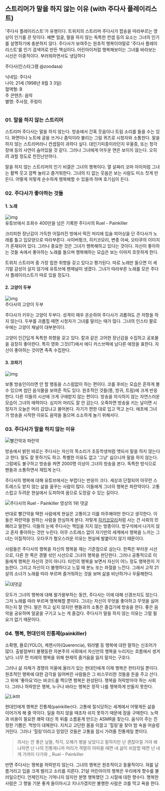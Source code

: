 ## 스트리머가 말을 하지 않는 이유 (with 주다사 플레이리스트)

'주다사 플레이리스트'가 유행이다.
트위치의 스트리머 주다사가 팝송을 따라부르는 영상이 인기를 끈 탓이다.
예쁜 얼굴, 말을 하지 않는 독특한 컨셉 등의 요소는 그녀의 인기를 설명하기에 충분하지 않다.
주다사가 보여주는 원초적 행복이야말로 '주다사 플레이리스트'를 인기 검색어로 만든 핵심이다.
어린아이처럼 행복해보이는 그녀를 바라보는 시선은 이중적이다.
부러워하면서도 냉담하다

![]()<br>주다사(인스타그램 @zoodasa)

닉네임: 주다사<br>
나이: 21세 (1998년 8월 3 3일)<br>
혈액형: B<br>
주 콘텐츠: 음악<br>
별명: 주사장, 주렁이<br>

![]()

### 01. 말을 하지 않는 스트리머  
스트리머 주다사는 말을 하지 않는다.
방송에서 간혹 웃음이나 트림 소리를 들을 수는 있다.
화면이나 노트에 글을 쓰거나 좀익이라 불리는 그림 퀴즈로 시청자와 소통한다.
말을 하지 않는 스트리머라니 컨셉질이 과하다 싶다.
대인기피증이라던지 우울증, 또는 청각장애 등의 사연이 숨어있을 것 같다.
그러나 그녀에게 어두운 면은 보이지 않는다.
오히려 과할 정도로 천진난만하다.

말을 하지 않는 스트리머의 인기 비결은 그녀의 행복이다.
열 살짜리 꼬마 아이처럼 그녀는 활짝 웃고 깜짝 놀라고 즐거워한다.
그녀의 티 없는 웃음은 보는 사람도 미소 짓게 만든다.
어떻게 저렇게 순수하게 행복해할 수 있을까 하며 호기심이 든다.

### 02. 주다사가 좋아하는 것들  
#### 1. 노래  
![img]()<br>
유튜브에서 조회수 400만을 넘은 기록한 주다사의 Ruel - Painkiller

크리피한 장난감이 가득한 어질러진 방에서 떡진 머리에 입술 피어싱을 단 주다사가 노래를 틀고 입모양으로 따라부른다.
사이버펑크, 히키코모리, 변종 아싸, 오타쿠의 이미지가 혼재되어 있다.
그러나 중요한 것은 그녀가 행복해하고 있다는 것이다.
자신이 좋아하는 것들 속에서 좋아하는 노래를 들으며 행복해하는 모습은 보는 이마저 흐뭇하게 한다.

트위치 스트리머 중 가장 힙한 취향을 갖고 있다고 평가된다.
따로 노래만 들으면 이 세기말 감성이 살지 않기에 유튜브에 팬채널이 생겼다.
그녀가 따라부른 노래를 모은 주다사 플레이리스트가 따로 있을 정도다.

#### 2. 고양이 두부

![img]()<br>
주다사의 고양이 두부

주다사가 키우는 고양이 두부다.
성격이 매우 온순하여 주다사가 괴롭혀도 큰 저항을 하지 않는다.
두부를 괴롭힐 때면 시청자가 그녀를 말리는 때가 많다.
그녀의 인스타 팔로우에는 고양이 채널이 대부분이다.

고양이 인간답게 독특한 취향을 갖고 있다.
칼과 같은 고어한 장난감을 수집하고 공포물을 굉장히 좋아한다.
특히 영화 그것(IT)에서 에디 카스브렉에 남다른 애정을 표한다.
자신이 좋아하는 것이면 족족 수집한다.

#### 3. 코파기

![img]()

보통 방송인이라면 안 할 행동을 스스럼없이 하는 편이다.
코를 후비는 모습은 흔하게 볼 수 있으며 씹던 음식물을 보여준 적도 있다.
원초적인 것들(똥, 방귀, 트림)에 크게 반응한다.
다른 이들의 시선에 크게 구애받지 않는 편이다.
방송을 의식하지 않는 자연스러운 모습이 그녀의 매력이다.
심지어 머리도 잘 안 감는다.
오죽하면 방송을 키는 날이면 시청자가 오늘은 머리 감았냐고 물어본다.
자기가 편한 대로 입고 먹고 논다.
애초에 그녀가 방송을 시작한 이유도 음악을 들으며 소소하게 놀기 위해서다.

### 03. 주다사가 말을 하지 않는 이유

![빨간약과 파란약]()

방송에서 밝힌 바로는 주다사는 자신의 목소리가 초등학생처럼 앳되서 말을 하지 않는다고 한다.
말도 잘 못하기도 하고.
특별한 이유도 없고 '그냥' 싫으니까 말을 하지 않는다.
그럼에도 불구하고 방송을 켜면 2000명 이상이 그녀의 방송을 본다.
독특한 방식으로 팬들과 소통하면서 재밌게 논다.

주다사의 행복에 대해 유튜브에서는 부럽다는 반응이 크다.
세상과 단절되어 아무런 스트레스도 받지 않는 삶을 꿈꾸는 사람이 많다.
이들에게 그녀의 행복은 파란약이다.
고통스럽고 두려운 현실에서 도피하여 꿈으로 도망갈 수 있는 길이다.

![주다사의 Ruel - Painkiller 영상의 1위 댓글]()

반대로 빨간약을 택한 사람에게 현실은 고통이고 이를 마주해야만 한다고 생각한다.
이들은 파란약을 원하는 사람을 한심하게 본다.
저렇게 [히키코모리](https://desarraigado.tistory.com/128)처럼 사는 건 사회의 민폐라고 말한다.
이들의 눈에 주다사는 책임을 지지 않는 방종이다.
방구석에서 나가지 않고 혼자 좋아하는 것만 누린다.
아무 스트레스 없이 자기만의 세계에서 행복을 느끼는 그녀는 이질적이다.
오타쿠가 혐오스러운 이유는 현실에 발붙이지 않기 때문이다.

사람들은 주다사의 행복을 자신의 행복을 재는 기준점으로 삼는다.
한쪽은 부러운 시선으로, 다른 한 쪽은 경멸 섞인 시선으로 그녀의 행복을 판단한다.
그러나 공통적으로 이들에게 행복은 자신의 것이 아니다.
타인의 행복을 보면서 자신이 어느 정도 행복한지 가늠한다.
그리고 자신이 더 불행하다고 느낄 때 분노 또는 좌절을 느낀다.
그래서 고작 21살의 소녀가 노래를 따라 부르며 즐거워하는 것을 보며 삶을 비난하거나 우울해한다.

![대댓글]() 

모두가 그녀의 행복에 대해 왈가왈부하는 동안, 주다사는 이에 대해 신경쓰지도 않는다.
그저 노래를 따라 부르며 행복해할 뿐이다.
그녀는 자신이 무엇을 좋아하고 무엇을 싫어하는지 잘 안다.
말은 하고 싶지 않지만 팬들과의 소통은 즐겁기에 방송을 한다.
좋은 음악을 공유하며 얼굴을 구기고 노는 게 즐겁다.
주다사가 말을 하지 않는 이유는 그럴 필요가 없기 때문이다.

### 04. 행복, 현대인의 진통제(painkiller)  

소확행, 욜로(YOLO), 케렌시아(Querencia), 워라밸 등 행복에 대한 말하는 신조어가 많다.
출발점부터 불평등한 자본주의 사회에서 자신만의 행복을 누리자는 흐름에서 생겨났다.
너무 먼 미래의 행복을 위해 현재의 즐거움을 잃지 말자는 구호다.

그러나 삶 자체가 경쟁의 저울에 올라가 있는 현대인에게 이제 행복은 판타지일 뿐이다.
원초적인 행복에 대한 감각을 잃어버린 사람들은 그 비스무리한 것들을 돈을 주고 산다.
그 위에 '좋아요'라는 바코드를 찍으면 행복은 완성된다.
행복을 허락받아야 하는 사회다.
그러나 허락받은 행복, 누구나 바라는 행복은 정작 나를 행복하게 만들지 못한다.

![LiktIt]()

현대인에게 행복은 진통제(painkiller)다.
고통에 질식당하는 세계에서 어떻게든 삶을 이어가게 해 줄 약이다.
일을 하지 않을 때조차 쉬지 못하기 때문에 잠을 구매한다.
노력과 비용이 필요한 쾌락 대신 목 뒤를 소름돋게 만드는 ASMR을 찾는다.
음식이 주는 진정한 기쁨은.
먹방이 대체한다.
지치고 고단한 몸을 이끌고 '힐링'을 찾아 밤 속을 어슬렁 거린다.
그러나 '힐링'이라고 믿었던 것들은 고통을 잠시 가려줄 진통제일 뿐이다.

>의사는 안 좋은 날들, 착각, 오해가 병을 낳았다고 말하지만
난 괜찮아질 거야
왜냐하면 넌 나의 진통제니까
머리가 격렬히 아파올 때면
내 삶이 비참할 때면
넌 내게 가까이 다가와
_ Ruel - Painkiller

반면 주다사는 행복을 허락받지 않는다.
그녀의 행복은 원초적이고 동물적이다.
혀를 날름거리고 입을 크게 벌리고 소리를 지른다.
21살 어린아이의 행복은 우리에게 향수를 불러일으킨다.
언제인지는 기억나지 않지만 분명 행복했던 그 시절에 대한 향수다.
행복한 사람은 그 향을 기분 좋게 들이마시고 지나가겠지만 불행한 사람은 코를 막고 욕을 한다.